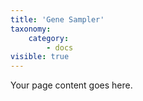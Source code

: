 ```yaml
---
title: 'Gene Sampler'
taxonomy:
    category:
        - docs
visible: true
---
```


Your page content goes here.